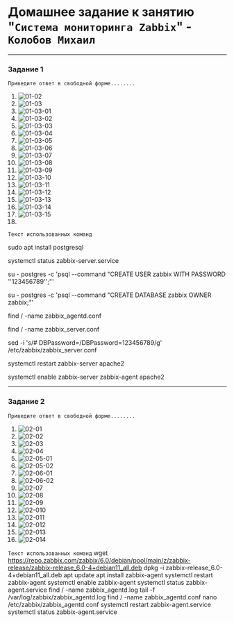 # Домашнее задание к занятию "`Система мониторинга Zabbix`" - `Колобов Михаил`

---

### Задание 1

`Приведите ответ в свободной форме........`

1. ![01-02](screen/task_1/01-02.PNG)
2. ![01-03](screen/task_1/01-03.PNG)
3. ![01-03-01](screen/task_1/01-03-01.PNG)
4. ![01-03-02](screen/task_1/01-03-02.PNG)
5. ![01-03-03](screen/task_1/01-03-03.PNG)
6. ![01-03-04](screen/task_1/01-03-04.PNG)
7. ![01-03-05](screen/task_1/01-03-05.PNG)
8. ![01-03-06](screen/task_1/01-03-06.PNG)
9. ![01-03-07](screen/task_1/01-03-07.PNG)
10. ![01-03-08](screen/task_1/01-03-08.PNG)
11. ![01-03-09](screen/task_1/01-03-09.PNG)
12. ![01-03-10](screen/task_1/01-03-10.PNG)
13. ![01-03-11](screen/task_1/01-03-11.PNG)
14. ![01-03-12](screen/task_1/01-03-12.PNG)
15. ![01-03-13](screen/task_1/01-03-13.PNG)
16. ![01-03-14](screen/task_1/01-03-14.PNG)
17. ![01-03-15](screen/task_1/01-03-15.PNG)
18. 


`Текст использованных команд`

sudo apt install postgresql

systemctl status zabbix-server.service

su - postgres -c 'psql --command "CREATE USER zabbix WITH PASSWORD '\'123456789\'';"'

su - postgres -c 'psql --command "CREATE DATABASE zabbix OWNER zabbix;"'

find / -name zabbix_agentd.conf

find / -name zabbix_server.conf

sed -i 's/# DBPassword=/DBPassword=123456789/g' /etc/zabbix/zabbix_server.conf

systemctl restart zabbix-server apache2

systemctl enable zabbix-server zabbix-agent apache2

---

### Задание 2

`Приведите ответ в свободной форме........`
1. ![02-01](screen/task_1/02-01.PNG)
2. ![02-02](screen/task_1/02-02.PNG)
3. ![02-03](screen/task_1/02-03.PNG)
4. ![02-04](screen/task_1/02-04.PNG)
5. ![02-05-01](screen/task_1/02-05-01.PNG)
6. ![02-05-02](screen/task_1/02-05-02.PNG)
7. ![02-06-01](screen/task_1/02-06-01.PNG)
8. ![02-06-02](screen/task_1/02-06-02.PNG)
9. ![02-07](screen/task_1/02-07.PNG)
10. ![02-08](screen/task_1/02-08.PNG)
11. ![02-09](screen/task_1/02-09.PNG)
12. ![02-010](screen/task_1/02-10.PNG)
13. ![02-011](screen/task_1/02-11.PNG)
14. ![02-012](screen/task_1/02-12.PNG)
15. ![02-013](screen/task_1/02-13.PNG)
16. ![02-014](screen/task_1/02-14.PNG)



`Текст использованных команд`
 wget https://repo.zabbix.com/zabbix/6.0/debian/pool/main/z/zabbix-release/zabbix-release_6.0-4+debian11_all.deb
 dpkg -i zabbix-release_6.0-4+debian11_all.deb
 apt update
 apt install zabbix-agent
 systemctl restart zabbix-agent
 systemctl enable zabbix-agent
 systemctl status zabbix-agent.service
 find / -name zabbix_agentd.log
 tail -f /var/log/zabbix/zabbix_agentd.log
 find / -name zabbix_agentd.conf
 nano /etc/zabbix/zabbix_agentd.conf
 systemctl restart zabbix-agent.service
 systemctl status zabbix-agent.service

